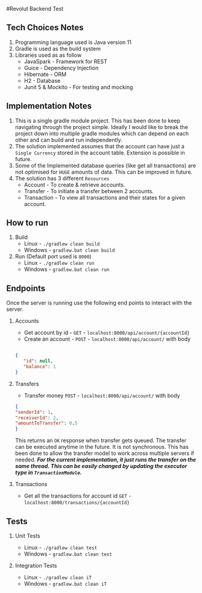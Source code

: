 #Revolut Backend Test

## Tech Choices Notes
1. Programming language used is Java version 11
2. Gradle is used as the build system
3. Libraries used as as follow
    - JavaSpark - Framework for REST
    - Guice - Dependency Injection
    - Hibernate - ORM
    - H2 - Database
    - Junit 5 & Mockito - For testing and mocking

## Implementation Notes
1. This is a single gradle module project. This has been done to keep navigating through the project simple. 
Ideally I would like to break the project down into multiple gradle modules which can depend on each other and can 
build and run independently.
2. The solution implemented assumes that the account can have just a `Single Currency` stored in the account table. Extension is possible in future.
3. Some of the Implemented database queries (like get all transactions) are not optimised for `HUGE` amounts of data. This can be improved in future.
4. The solution has 3 different `Resources`
    - Account - To create & retrieve accounts.
    - Transfer - To initiate a transfer between 2 accounts.
    - Transaction - To view all transactions and their states for a given account.

## How to run
1. Build
    - Linux - `./gradlew clean build`
    - Windows - `gradlew.bat clean build`
2.  Run (Default port used is `8000`)
    - Linux - `./gradlew clean run`
    - Windows - `gradlew.bat clean run`

## Endpoints
Once the server is running use the following end points to interact with the server.

1. Accounts
    - Get account by id - `GET` - `localhost:8000/api/account/{accountId}`
    - Create an account - `POST` - `localhost:8000/api/account/` with body
    ```json
    
   {
       "id": null,
       "balance": 1
   }
   
    ```
2. Transfers
    - Transfer money `POST` - `localhost:8000/api/account/` with body                            
    ```json
   {
   	"senderId": 1,
   	"receiverId": 2,
   	"amountToTransfer": 0.5
   }
   ```
   This returns an `OK` response when transfer gets queued. The transfer can be executed anytime in the future. 
   It is not synchronous. This has been done to allow the transfer model to work across multiple servers if needed. 
   **_For the current implementation, it just runs the transfer on the same thread. This can be easily changed by
   updating the executor type in `TransactionModule`._** 
    
3. Transactions
    - Get all the transactions for account id `GET` - `localhost:8000/transactions/{accountId}`
    
## Tests

1. Unit Tests
    - Linux - `./gradlew clean test`
    - Windows - `gradlew.bat clean test`
    
2. Integration Tests
    - Linux - `./gradlew clean iT`
    - Windows - `gradlew.bat clean iT`
